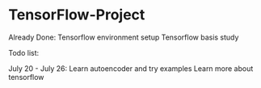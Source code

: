 # TensorFlow-Project

Already Done:
Tensorflow environment setup
Tensorflow basis study






Todo list:

July 20 - July 26:
Learn autoencoder and try examples
Learn more about tensorflow
